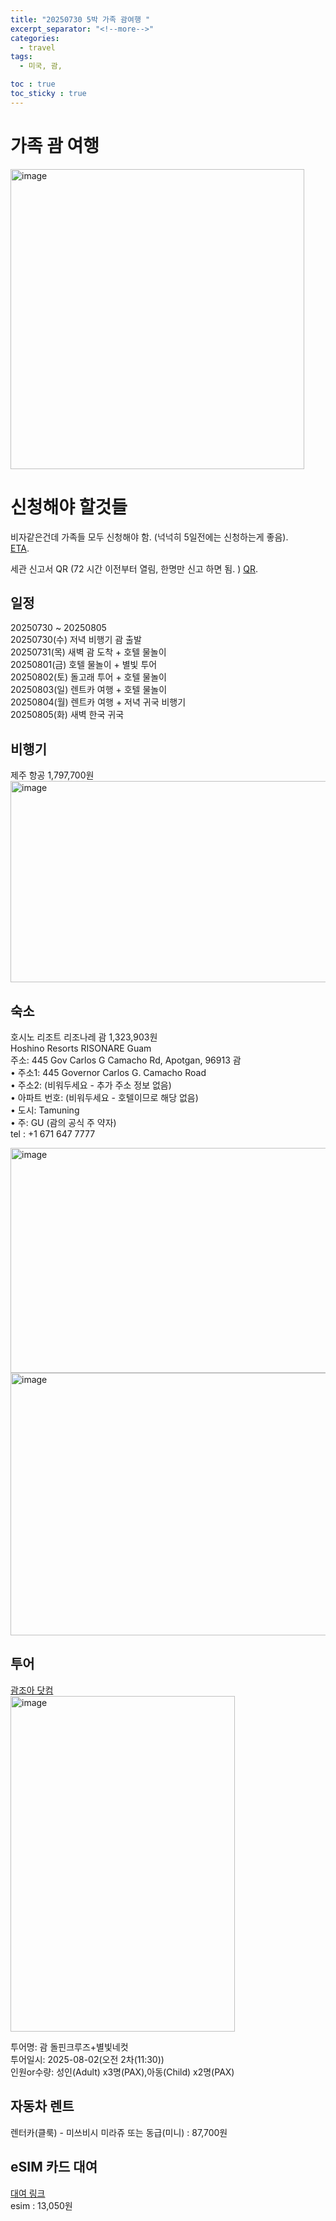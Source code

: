 ```yaml
---
title: "20250730 5박 가족 괌여행 "
excerpt_separator: "<!--more-->"
categories:
  - travel
tags:
  - 미국, 괌, 

toc : true
toc_sticky : true
---
```


# 가족 괌 여행
<img width="470" height="480" alt="image" src="https://github.com/user-attachments/assets/78772c34-9dc1-4799-b954-e5007e589bcc" />

# 신청해야 할것들 
비자같은건데 가족들 모두 신청해야 함. (넉넉히 5일전에는 신청하는게 좋음).   
[ETA](https://g-cnmi-eta.cbp.dhs.gov/).    

세관 신고서 QR (72 시간 이전부터 열림, 한명만 신고 하면 됨. )
[QR](https://landing.travel.mp/).  


## 일정
20250730 ~ 20250805    
20250730(수) 저녁 비행기 괌 출발     
20250731(목) 새벽 괌 도착 + 호텔 물놀이      
20250801(금) 호텔 물놀이 + 별빛 투어      
20250802(토) 돌고래 투어 + 호텔 물놀이      
20250803(일) 렌트카 여행 + 호텔 물놀이     
20250804(월) 렌트카 여행 + 저녁 귀국 비행기    
20250805(화) 새벽 한국 귀국    

## 비행기   
제주 항공 1,797,700원        
<img width="742" height="322" alt="image" src="https://github.com/user-attachments/assets/cd79330d-056c-4264-82df-533bdcbd1d1d" />


## 숙소
호시노 리조트 리조나레 괌 1,323,903원    
Hoshino Resorts RISONARE Guam    
주소: 445 Gov Carlos G Camacho Rd, Apotgan, 96913 괌    
	•	주소1: 445 Governor Carlos G. Camacho Road    
	•	주소2: (비워두세요 - 추가 주소 정보 없음)    
	•	아파트 번호: (비워두세요 - 호텔이므로 해당 없음)    
	•	도시: Tamuning    
	•	주: GU (괌의 공식 주 약자)    
tel : +1 671 647 7777   

<img width="628" height="360" alt="image" src="https://github.com/user-attachments/assets/3ae76ada-2985-4ca6-b113-2b9aa143cdad" />   

<img width="679" height="420" alt="image" src="https://github.com/user-attachments/assets/0d9b436e-53cb-43e9-b094-2487410c9106" />

## 투어
[괌조아 닷컴](https://guamjoa.com/mobile/localtour/detail/23299)     
<img width="359" height="537" alt="image" src="https://github.com/user-attachments/assets/824b8aaa-fcb3-4b30-a53d-da7ff3bbac0d" />   

투어명: 괌 돌핀크루즈+별빛네컷    
투어일시: 2025-08-02(오전 2차(11:30))    
인원or수량: 성인(Adult) x3명(PAX),아동(Child) x2명(PAX)    

## 자동차 렌트 
렌터카(클룩) - 미쓰비시 미라쥬 또는 동급(미니) : 87,700원    

## eSIM 카드 대여   
[대여 링크](https://pkgtour.naver.com/products/usimsa/Guam-20250730)    
esim : 13,050원     
